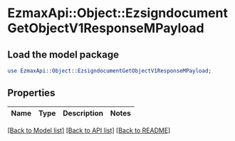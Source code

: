 # EzmaxApi::Object::EzsigndocumentGetObjectV1ResponseMPayload

## Load the model package
```perl
use EzmaxApi::Object::EzsigndocumentGetObjectV1ResponseMPayload;
```

## Properties
Name | Type | Description | Notes
------------ | ------------- | ------------- | -------------

[[Back to Model list]](../README.md#documentation-for-models) [[Back to API list]](../README.md#documentation-for-api-endpoints) [[Back to README]](../README.md)


